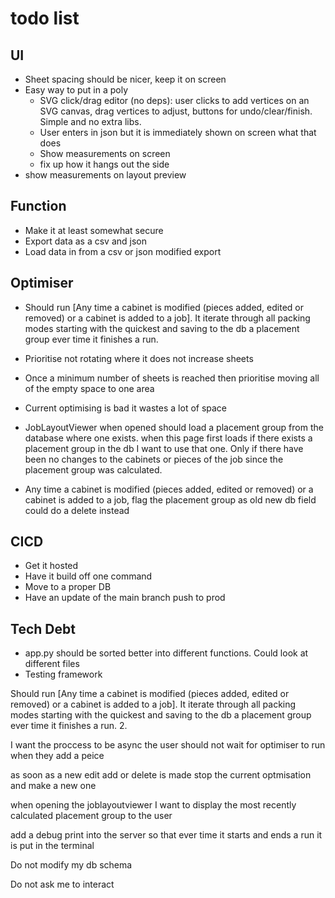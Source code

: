 # todo list

## UI

- Sheet spacing should be nicer, keep it on screen
- Easy way to put in a poly
  - SVG click/drag editor (no deps): user clicks to add vertices on an SVG canvas, drag vertices to adjust, buttons for undo/clear/finish. Simple and no extra libs.
  - User enters in json but it is immediately shown on screen what that does
  - Show measurements on screen
  - fix up how it hangs out the side
- show measurements on layout preview

## Function

- Make it at least somewhat secure
- Export data as a csv and json
- Load data in from a csv or json modified export

## Optimiser

- Should run [Any time a cabinet is modified (pieces added, edited or removed) or a cabinet is added to a job]. It iterate through all packing modes starting with the quickest and saving to the db a placement group ever time it finishes a run.
- Prioritise not rotating where it does not increase sheets
- Once a minimum number of sheets is reached then prioritise moving all of the empty space to one area
- Current optimising is bad it wastes a lot of space

- JobLayoutViewer when opened should load a placement group from the database where one exists.
when this page first loads if there exists a placement group in the db I want to use that one. Only if there have been no changes to the cabinets or pieces of the job since the placement group was calculated.
- Any time a cabinet is modified (pieces added, edited or removed) or a cabinet is added to a job, flag the placement group as old new db field
could do a delete instead

## CICD

- Get it hosted
- Have it build off one command
- Move to a proper DB
- Have an update of the main branch push to prod

## Tech Debt

- app.py should be sorted better into different functions. Could look at different files
- Testing framework




Should run [Any time a cabinet is modified (pieces added, edited or removed) or a cabinet is added to a job]. It iterate through all packing modes starting with the quickest and saving to the db a placement group ever time it finishes a run.
2.

I want the proccess to be async the user should not wait for optimiser to run when they add a peice

as soon as a new edit add or delete is made stop the current optmisation and make a new one

when opening the joblayoutviewer I want to display the most recently calculated placement group to the user

add a debug print into the server so that ever time it starts and ends a run it is put in the terminal

Do not modify my db schema

Do not ask me to interact



